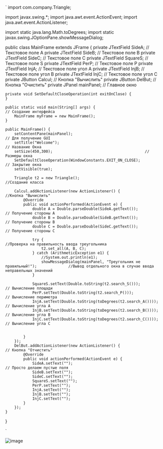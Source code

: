`
import com.company.Triangle;

import javax.swing.*;
import java.awt.event.ActionEvent;
import java.awt.event.ActionListener;

import static java.lang.Math.toDegrees;
import static javax.swing.JOptionPane.showMessageDialog;

public class MainFrame extends JFrame {
    private JTextField SideA;                       // Текстовое поле А
    private JTextField SideB;                       // Текстовое поле B
    private JTextField SideC;                       // Текстовое поле C
    private JTextField SquareS;                     // Текстовое поле S
    private JTextField PerP;                        // Текстовое поле P
    private JTextField InjA;                        // Текстовое поле угол А
    private JTextField InjB;                        // Текстовое поле угол B
    private JTextField InjC;                        // Текстовое поле угол C
    private JButton Calcul;                         // Кнопка "Вычислить"
    private JButton DelBut;                         // Кнопка "Очистить"
    private JPanel mainPanel;                       // Главное окно

    private void SetDefaultCloseOperation(int exitOnClose) {
    }

    public static void main(String[] args) {                                        // Создание интерфейса
        MainFrame myFrame = new MainFrame();
    }

    public MainFrame() {
        setContentPane(mainPanel);                                             // Для получение GUI
        setTitle("Welcome");                                                   // Название Окна
        setSize(450,300);                                         //  Размеры окна
        SetDefaultCloseOperation(WindowConstants.EXIT_ON_CLOSE);               // Закрытие окна
        setVisible(true);

        Triangle t2 = new Triangle();                                          //Создание класса

        Calcul.addActionListener(new ActionListener() {                         //Кнопка "Вычислить"
            @Override
            public void actionPerformed(ActionEvent e) {
                double A = Double.parseDouble(SideA.getText());                 // Получение стороны А
                double B = Double.parseDouble(SideB.getText());                 // Получение стороны В
                double C = Double.parseDouble(SideC.getText());                 // Получение стороны С

                try {                                                           //Проверка на правильность ввода треугольника
                    t2.set_all(A, B, C);
                } catch (ArithmeticException e1) {
                    //System.out.println(e1);
                    showMessageDialog(mainPanel, "Треугольник не правильный!");              //Вывод отдельного окна в случае ввода неправельных значений
                }

                SquareS.setText(Double.toString(t2.search_S()));                    // Вычисление площади
                PerP.setText(Double.toString(t2.search_P()));                       // Вычисление периметра
                InjA.setText(Double.toString(toDegrees(t2.search_A())));            // Вычисление угла А
                InjB.setText(Double.toString(toDegrees(t2.search_B())));            // Вычисление угла В
                InjC.setText(Double.toString(toDegrees(t2.search_C())));            // Вычисление угла С


            }
        });
        DelBut.addActionListener(new ActionListener() {                             // Кнопка "Отчистить"
            @Override
            public void actionPerformed(ActionEvent e) {
                SideA.setText("");                                                  // Просто делаем пустые поля
                SideB.setText("");
                SideC.setText("");
                SquareS.setText("");
                PerP.setText("");
                InjA.setText("");
                InjB.setText("");
                InjC.setText("");
            }
        });
    }



}

`


![image](https://user-images.githubusercontent.com/97575881/167413954-dc1695f6-564f-4008-8d23-694b63ff798c.png)
